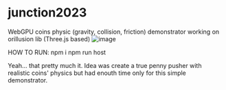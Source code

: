 # junction2023
WebGPU coins physic (gravity, collision, friction) demonstrator 
working on orillusion lib (Three.js based)
![image](https://github.com/WinLen/junction2023/assets/20709999/3c1d12d0-1dee-4659-8cba-3a1d6ceac726)


HOW TO RUN:
npm i
npm run host

Yeah... that pretty much it. Idea was create a true penny pusher with realistic coins' physics but had enouth time only for this simple demonstrator. 
